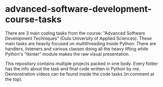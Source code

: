 # advanced-software-development-course-tasks
There are 3 main coding tasks from the course: "Advanced Software Development Techniques" (Oulu University of Applied Sciences). These main tasks are heavily focused on multithreading inside Python. There are handlers, listeners and various classes doing all the heavy lifting while Python's "tkinter" module makes the raw visual presentation. 

This repository contains multiple projects packed in one body. Every folder has the info about the task and final code written in Python by me. Demonstration videos can be found inside the code tasks (in comment at the top).
